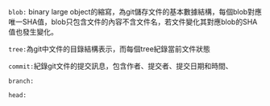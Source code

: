 `blob:` binary large object的縮寫，為git儲存文件的基本數據結構，每個blob對應唯一SHA值，blob只包含文件的內容不含文件名，若文件變化其對應blob的SHA值也發生變化。

`tree:`為git中文件的目錄結構表示，而每個tree紀錄當前文件狀態

`commit:`紀錄git文件的提交訊息，包含作者、提交者、提交日期和時間、

`branch:`

`head:`

